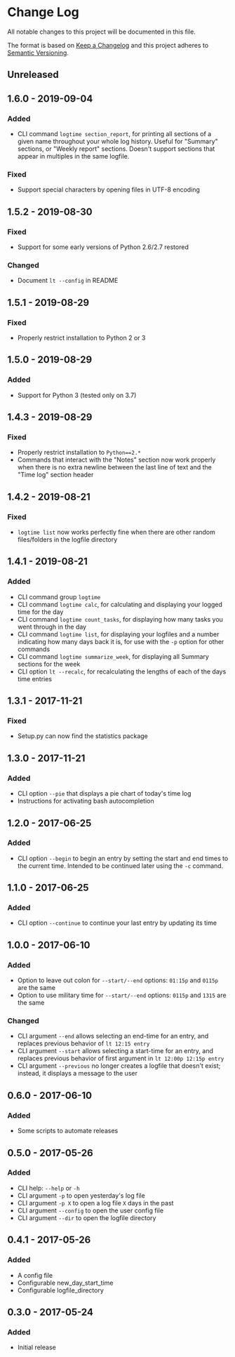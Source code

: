 # Change Log
All notable changes to this project will be documented in this file.

The format is based on [Keep a Changelog](http://keepachangelog.com/)
and this project adheres to [Semantic Versioning](http://semver.org/).

## Unreleased

## 1.6.0 - 2019-09-04
### Added
- CLI command `logtime section_report`, for printing all sections of a given name throughout your whole log history. Useful for "Summary" sections, or "Weekly report" sections. Doesn't support sections that appear in multiples in the same logfile.

### Fixed
- Support special characters by opening files in UTF-8 encoding

## 1.5.2 - 2019-08-30
### Fixed
- Support for some early versions of Python 2.6/2.7 restored

### Changed
- Document `lt --config` in README

## 1.5.1 - 2019-08-29
### Fixed
- Properly restrict installation to Python 2 or 3

## 1.5.0 - 2019-08-29
### Added
- Support for Python 3 (tested only on 3.7)

## 1.4.3 - 2019-08-29
### Fixed
- Properly restrict installation to `Python==2.*`
- Commands that interact with the "Notes" section now work properly when there is no extra newline between the last line of text and the "Time log" section header

## 1.4.2 - 2019-08-21
### Fixed
- `logtime list` now works perfectly fine when there are other random files/folders in the logfile directory

## 1.4.1 - 2019-08-21
### Added
- CLI command group `logtime`
- CLI command `logtime calc`, for calculating and displaying your logged time for the day
- CLI command `logtime count_tasks`, for displaying how many tasks you went through in the day
- CLI command `logtime list`, for displaying your logfiles and a number indicating how many days back it is, for use with the `-p` option for other commands
- CLI command `logtime summarize_week`, for displaying all Summary sections for the week
- CLI option `lt --recalc`, for recalculating the lengths of each of the days time entries

## 1.3.1 - 2017-11-21
### Fixed
- Setup.py can now find the statistics package

## 1.3.0 - 2017-11-21
### Added
- CLI option `--pie` that displays a pie chart of today's time log
- Instructions for activating bash autocompletion

## 1.2.0 - 2017-06-25
### Added
- CLI option `--begin` to begin an entry by setting the start and end times to the current time. Intended to be continued later using the `-c` command.

## 1.1.0 - 2017-06-25
### Added
- CLI option `--continue` to continue your last entry by updating its time

## 1.0.0 - 2017-06-10
### Added
- Option to leave out colon for `--start/--end` options: `01:15p` and `0115p` are the same
- Option to use military time for `--start/--end` options: `0115p` and `1315` are the same

### Changed
- CLI argument `--end` allows selecting an end-time for an entry, and replaces previous behavior of `lt 12:15 entry`
- CLI argument `--start` allows selecting a start-time for an entry, and replaces previous behavior of first argument in `lt 12:00p 12:15p entry`
- CLI argument `--previous` no longer creates a logfile that doesn't exist; instead, it displays a message to the user

## 0.6.0 - 2017-06-10
### Added
- Some scripts to automate releases

## 0.5.0 - 2017-05-26
### Added
- CLI help: `--help` or `-h`
- CLI argument `-p` to open yesterday's log file
- CLI argument `-p X` to open a log file `X` days in the past
- CLI argument `--config` to open the user config file
- CLI argument `--dir` to open the logfile directory

## 0.4.1 - 2017-05-26
### Added
- A config file
- Configurable new_day_start_time
- Configurable logfile_directory

## 0.3.0 - 2017-05-24
### Added
- Initial release
